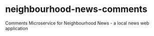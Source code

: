 # neighbourhood-news-comments

Comments Microservice for Neighbourhood News - a local news web application
